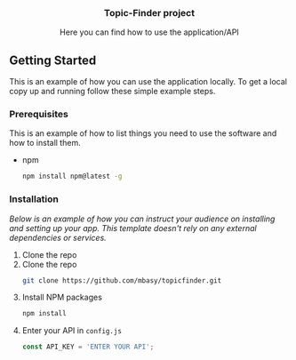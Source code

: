 

<!-- PROJECT LOGO -->
<br />
<div align="center">

  <h3 align="center">Topic-Finder project</h3>

  <p align="center">
    Here you can find how to use the application/API
  </p>
</div>



<!-- GETTING STARTED -->
## Getting Started

This is an example of how you can use the application locally.
To get a local copy up and running follow these simple example steps.

### Prerequisites

This is an example of how to list things you need to use the software and how to install them.
* npm
  ```sh
  npm install npm@latest -g
  ```

### Installation

_Below is an example of how you can instruct your audience on installing and setting up your app. This template doesn't rely on any external dependencies or services._

1. Clone the repo
2. Clone the repo
   ```sh
   git clone https://github.com/mbasy/topicfinder.git
   ```
3. Install NPM packages
   ```sh
   npm install
   ```
4. Enter your API in `config.js`
   ```js
   const API_KEY = 'ENTER YOUR API';
   ```

